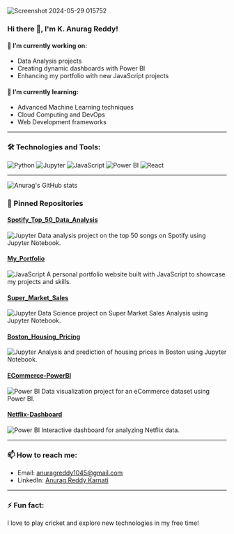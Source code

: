 ![Screenshot 2024-05-29 015752](https://github.com/Anurag1045/Anurag1045/assets/65644371/42fbe0b2-b272-4c6b-b838-adbd737c1d87)

### Hi there 👋, I'm K. Anurag Reddy!

#### 🔭 I’m currently working on:
- Data Analysis projects
- Creating dynamic dashboards with Power BI
- Enhancing my portfolio with new JavaScript projects

#### 🌱 I’m currently learning:
- Advanced Machine Learning techniques
- Cloud Computing and DevOps
- Web Development frameworks

---

### 🛠️ Technologies and Tools:
![Python](https://img.shields.io/badge/Python-3776AB?style=flat&logo=python&logoColor=white)
![Jupyter](https://img.shields.io/badge/Jupyter-F37626?style=flat&logo=jupyter&logoColor=white)
![JavaScript](https://img.shields.io/badge/JavaScript-F7DF1E?style=flat&logo=javascript&logoColor=black)
![Power BI](https://img.shields.io/badge/Power%20BI-F2C811?style=flat&logo=power%20bi&logoColor=black)
![React](https://img.shields.io/badge/React-20232A?style=flat&logo=react&logoColor=61DAFB)

---

![Anurag's GitHub stats](https://github-readme-stats.vercel.app/api?username=Anurag1045&show_icons=true&theme=radical)

### 📌 Pinned Repositories

#### [Spotify_Top_50_Data_Analysis](https://github.com/Anurag1045/Spotify_Top_50_Data_Analysis)
![Jupyter](https://img.shields.io/badge/Jupyter-Notebook-orange)
Data analysis project on the top 50 songs on Spotify using Jupyter Notebook.

#### [My_Portfolio](https://github.com/Anurag1045/My_Portfolio)
![JavaScript](https://img.shields.io/badge/JavaScript-yellow)
A personal portfolio website built with JavaScript to showcase my projects and skills.

#### [Super_Market_Sales](https://github.com/Anurag1045/Super_Market_Sales)
![Jupyter](https://img.shields.io/badge/Jupyter-Notebook-orange)
Data Science project on Super Market Sales Analysis using Jupyter Notebook.

#### [Boston_Housing_Pricing](https://github.com/Anurag1045/Boston_Housing_Pricing)
![Jupyter](https://img.shields.io/badge/Jupyter-Notebook-orange)
Analysis and prediction of housing prices in Boston using Jupyter Notebook.

#### [ECommerce-PowerBI](https://github.com/Anurag1045/ECommerce-PowerBI)
![Power BI](https://img.shields.io/badge/Power--BI-yellow)
Data visualization project for an eCommerce dataset using Power BI.

#### [Netflix-Dashboard](https://github.com/Anurag1045/Netflix-Dashboard)
![Power BI](https://img.shields.io/badge/Power--BI-yellow)
Interactive dashboard for analyzing Netflix data.

---
### 📫 How to reach me:
- Email: anuragreddy1045@gmail.com
- LinkedIn: [Anurag Reddy Karnati](https://www.linkedin.com/in/anurag45/)

---

### ⚡ Fun fact:
I love to play cricket and explore new technologies in my free time!
